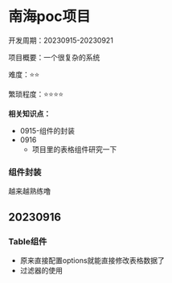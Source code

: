 # 南海poc项目

开发周期：20230915-20230921

项目概要：一个很复杂的系统

难度：⭐⭐

繁琐程度：⭐⭐⭐⭐

**相关知识点：**

- 0915-组件的封装
- 0916
  - 项目里的表格组件研究一下

### 组件封装

越来越熟练噜
## 20230916

### Table组件

- 原来直接配置options就能直接修改表格数据了
- 过滤器的使用







